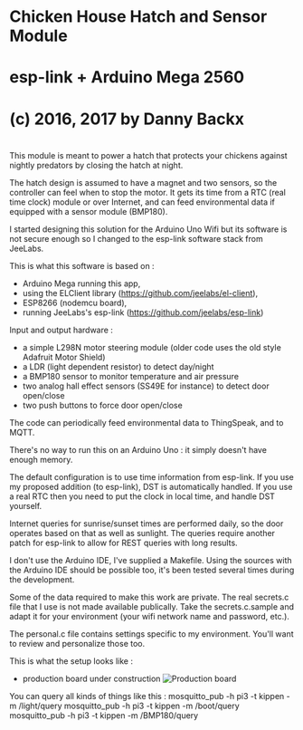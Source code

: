 #
# Chicken House Hatch and Sensor Module
#
# esp-link + Arduino Mega 2560
#
# (c) 2016, 2017 by Danny Backx
#

This module is meant to power a hatch that protects your chickens against nightly predators
by closing the hatch at night.

The hatch design is assumed to have a magnet and two sensors, so the controller can feel
when to stop the motor. It gets its time from a RTC (real time clock) module or over Internet,
and can feed environmental data if equipped with a sensor module (BMP180).

I started designing this solution for the Arduino Uno Wifi but its software is not secure enough so I changed to the esp-link software stack from JeeLabs.

This is what this software is based on :
- Arduino Mega running this app,
- using the ELClient library (https://github.com/jeelabs/el-client),
- ESP8266 (nodemcu board),
- running JeeLabs's esp-link (https://github.com/jeelabs/esp-link)

Input and output hardware :
- a simple L298N motor steering module (older code uses the old style Adafruit Motor Shield)
- a LDR (light dependent resistor) to detect day/night
- a BMP180 sensor to monitor temperature and air pressure
- two analog hall effect sensors (SS49E for instance) to detect door open/close
- two push buttons to force door open/close

The code can periodically feed environmental data to ThingSpeak, and to MQTT.

There's no way to run this on an Arduino Uno : it simply doesn't have enough memory.

The default configuration is to use time information from esp-link. If you use my
proposed addition (to esp-link), DST is automatically handled. If you use a real RTC
then you need to put the clock in local time, and handle DST yourself.

Internet queries for sunrise/sunset times are performed daily, so the door operates based on
that as well as sunlight. The queries require another patch for esp-link to allow for REST
queries with long results.

I don't use the Arduino IDE, I've supplied a Makefile. Using the sources
with the Arduino IDE should be possible too, it's been tested several times during
the development.

Some of the data required to make this work are private. The real secrets.c file that
I use is not made available publically. Take the secrets.c.sample and adapt it for your
environment (your wifi network name and password, etc.).

The personal.c file contains settings specific to my environment. You'll want to review
and personalize those too.

This is what the setup looks like :
- production board under construction
  ![Production board](Kippen-20170922-v2.png)

You can query all kinds of things like this :
  mosquitto_pub -h pi3 -t kippen -m /light/query
  mosquitto_pub -h pi3 -t kippen -m /boot/query
  mosquitto_pub -h pi3 -t kippen -m /BMP180/query
